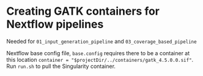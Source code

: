 # Creating GATK containers for Nextflow pipelines

Needed for `01_input_generation_pipeline` and `03_coverage_based_pipeline`

Nextflow base config file, `base.config` requires there to be a container at this location `container = "$projectDir/../containers/gatk_4.5.0.0.sif"`. Run `run.sh` to pull the Singularity container. 